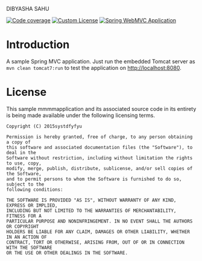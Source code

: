 DIBYASHA SAHU

[![Code coverage](https://coveralls.io/repos/manish-in-java/spring-mvc-sample/badge.svg)](https://coveralls.io/r/manish-in-java/spring-mvc-sample)
[![Custom License](http://b.repl.ca/v1/License-CUSTOM-red.png)](#LICENSE)
[![Spring WebMVC Application](http://b.repl.ca/v1/spring-mvc-blue.png)](#SWMVC)

# Introduction
A sample Spring MVC application.  Just run the embedded Tomcat server as `mvn clean tomcat7:run`
to test the application on [http://localhost:8080](http://localhost:8080).

# License
This sample mmmmapplication and its associated source code in its entirety is being made
available under the following licensing terms.

    Copyright (C) 2015systdfyfyu

    Permission is hereby granted, free of charge, to any person obtaining a copy of
    this software and associated documentation files (the "Software"), to deal in the
    Software without restriction, including without limitation the rights to use, copy,
    modify, merge, publish, distribute, sublicense, and/or sell copies of the Software,
    and to permit persons to whom the Software is furnished to do so, subject to the
    following conditions:

    THE SOFTWARE IS PROVIDED "AS IS", WITHOUT WARRANTY OF ANY KIND, EXPRESS OR IMPLIED,
    INCLUDING BUT NOT LIMITED TO THE WARRANTIES OF MERCHANTABILITY, FITNESS FOR A
    PARTICULAR PURPOSE AND NONINFRINGEMENT. IN NO EVENT SHALL THE AUTHORS OR COPYRIGHT
    HOLDERS BE LIABLE FOR ANY CLAIM, DAMAGES OR OTHER LIABILITY, WHETHER IN AN ACTION OF
    CONTRACT, TORT OR OTHERWISE, ARISING FROM, OUT OF OR IN CONNECTION WITH THE SOFTWARE
    OR THE USE OR OTHER DEALINGS IN THE SOFTWARE.
